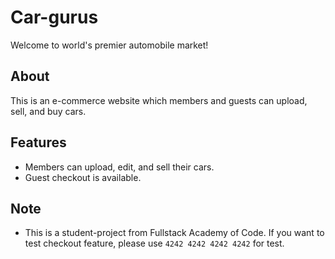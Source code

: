 # Car-gurus

Welcome to world's premier automobile market!

## About

This is an e-commerce website which members and guests can upload, sell, and buy cars.

## Features

- Members can upload, edit, and sell their cars.
- Guest checkout is available.

## Note

- This is a student-project from Fullstack Academy of Code. If you want to test checkout feature, please use `4242 4242 4242 4242` for test.
